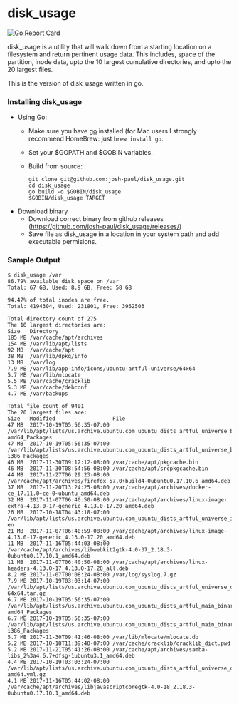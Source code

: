 disk_usage
==========


[![Go Report Card](https://goreportcard.com/badge/github.com/josh-paul/disk_usage)](https://goreportcard.com/report/github.com/josh-paul/disk_usage)

disk_usage is a utility that will walk down from a starting location on a filesystem and return
pertinent usage data. This includes, space of the partition, inode data, upto the 10 largest
cumulative directories, and upto the 20 largest files.

This is the version of disk_usage written in go.

### Installing disk_usage


  * Using Go:
    * Make sure you have [go](http://golang.org/) installed (for Mac users I strongly recommend HomeBrew: just `brew install go`.
    * Set your $GOPATH and $GOBIN variables.

    * Build from source:

      ```shell
      git clone git@github.com:josh-paul/disk_usage.git
      cd disk_usage
      go build -o $GOBIN/disk_usage
      $GOBIN/disk_usage TARGET
      ```
  * Download binary
    * Download correct binary from github releases (https://github.com/josh-paul/disk_usage/releases/)
    * Save file as disk_usage in a location in your system path and add executable permisions.

### Sample Output

```
$ disk_usage /var
86.79% available disk space on /var
Total: 67 GB, Used: 8.9 GB, Free: 58 GB

94.47% of total inodes are free.
Total: 4194304, Used: 231801, Free: 3962503

Total directory count of 275
The 10 largest directories are:
Size   Directory
185 MB /var/cache/apt/archives
154 MB /var/lib/apt/lists
92 MB  /var/cache/apt
38 MB  /var/lib/dpkg/info
13 MB  /var/log
7.9 MB /var/lib/app-info/icons/ubuntu-artful-universe/64x64
5.7 MB /var/lib/mlocate
5.5 MB /var/cache/cracklib
5.3 MB /var/cache/debconf
4.7 MB /var/backups

Total file count of 9401
The 20 largest files are:
Size   Modified                  File
47 MB  2017-10-19T05:56:35-07:00 /var/lib/apt/lists/us.archive.ubuntu.com_ubuntu_dists_artful_universe_binary-amd64_Packages
47 MB  2017-10-19T05:56:35-07:00 /var/lib/apt/lists/us.archive.ubuntu.com_ubuntu_dists_artful_universe_binary-i386_Packages
46 MB  2017-11-30T09:12:12-08:00 /var/cache/apt/pkgcache.bin
46 MB  2017-11-30T08:54:56-08:00 /var/cache/apt/srcpkgcache.bin
44 MB  2017-11-27T06:29:23-08:00 /var/cache/apt/archives/firefox_57.0+build4-0ubuntu0.17.10.6_amd64.deb
37 MB  2017-11-20T13:24:25-08:00 /var/cache/apt/archives/docker-ce_17.11.0~ce-0~ubuntu_amd64.deb
32 MB  2017-11-07T06:40:50-08:00 /var/cache/apt/archives/linux-image-extra-4.13.0-17-generic_4.13.0-17.20_amd64.deb
26 MB  2017-10-18T04:43:18-07:00 /var/lib/apt/lists/us.archive.ubuntu.com_ubuntu_dists_artful_universe_i18n_Translation-en
21 MB  2017-11-07T06:40:59-08:00 /var/cache/apt/archives/linux-image-4.13.0-17-generic_4.13.0-17.20_amd64.deb
11 MB  2017-11-16T05:44:03-08:00 /var/cache/apt/archives/libwebkit2gtk-4.0-37_2.18.3-0ubuntu0.17.10.1_amd64.deb
11 MB  2017-11-07T06:40:50-08:00 /var/cache/apt/archives/linux-headers-4.13.0-17_4.13.0-17.20_all.deb
8.2 MB 2017-11-07T00:08:24-08:00 /var/log/syslog.7.gz
7.9 MB 2017-10-19T03:03:14-07:00 /var/lib/apt/lists/us.archive.ubuntu.com_ubuntu_dists_artful_universe_dep11_icons-64x64.tar.gz
6.7 MB 2017-10-19T05:56:35-07:00 /var/lib/apt/lists/us.archive.ubuntu.com_ubuntu_dists_artful_main_binary-amd64_Packages
6.7 MB 2017-10-19T05:56:35-07:00 /var/lib/apt/lists/us.archive.ubuntu.com_ubuntu_dists_artful_main_binary-i386_Packages
5.7 MB 2017-11-30T09:41:46-08:00 /var/lib/mlocate/mlocate.db
5.2 MB 2017-10-18T11:39:40-07:00 /var/cache/cracklib/cracklib_dict.pwd
5.2 MB 2017-11-21T05:41:26-08:00 /var/cache/apt/archives/samba-libs_2%3a4.6.7+dfsg-1ubuntu3.1_amd64.deb
4.4 MB 2017-10-19T03:03:24-07:00 /var/lib/apt/lists/us.archive.ubuntu.com_ubuntu_dists_artful_universe_dep11_Components-amd64.yml.gz
4.1 MB 2017-11-16T05:44:02-08:00 /var/cache/apt/archives/libjavascriptcoregtk-4.0-18_2.18.3-0ubuntu0.17.10.1_amd64.deb
```
